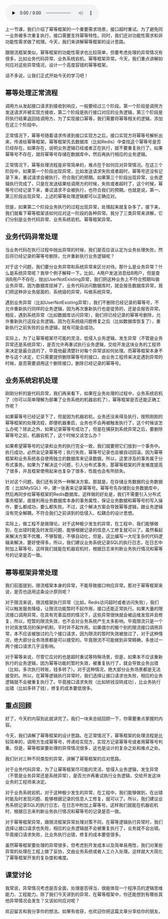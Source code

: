 <audio id="audio" title="94 | 项目实战二：设计实现一个通用的接口幂等框架（设计）" controls="" preload="none"><source id="mp3" src="https://static001.geekbang.org/resource/audio/ef/0e/ef2f5262282c85c0ec68b388ec07160e.mp3"></audio>

上一节课，我们介绍了幂等框架的一个重要需求场景，接口超时重试。为了避免同一业务被多次重复执行，接口需要支持幂等特性。同时，我们还对功能性需求和非功能性需求做了梳理。今天，我们来讲解幂等框架的设计思路。

跟限流框架类似，幂等框架的功能性需求也比较简单，但要考虑处理的异常情况有很多，比如业务代码异常、业务系统宕机、幂等框架异常。今天，我们重点讲解如何应对这些异常情况，设计一个高度容错的幂等框架。

话不多说，让我们正式开始今天的学习吧！

## 幂等处理正常流程

调用方从发起接口请求到接收到响应，一般要经过三个阶段。第一个阶段是调用方发送请求并被实现方接收，第二个阶段是执行接口对应的业务逻辑，第三个阶段是将执行结果返回给调用方。为了实现接口幂等，我们需要将幂等相关的逻辑，添加在这三个阶段中。

正常情况下，幂等号随着请求传递到接口实现方之后，接口实现方将幂等号解析出来，传递给幂等框架。幂等框架先去数据库（比如Redis）中查找这个幂等号是否已经存在。如果存在，说明业务逻辑已经或者正在执行，就不要重复执行了。如果幂等号不存在，就将幂等号存储在数据库中，然后再执行相应的业务逻辑。

正常情况下，幂等处理流程是非常简单的，难点在于如何应对异常情况。在这三个阶段中，如果第一个阶段出现异常，比如发送请求失败或者超时，幂等号还没有记录下来，重试请求会被执行，符合我们的预期。如果第三个阶段出现异常，业务逻辑执行完成了，只是在发送结果给调用方的时候，失败或者超时了，这个时候，幂等号已经记录下来，重试请求不会被执行，也符合我们的预期。也就是说，第一、第三阶段出现异常，上述的幂等处理逻辑都可以正确应对。

但是，如果第二个阶段业务执行的过程出现异常，处理起来就复杂多了。接下来，我们就看下幂等框架该如何应对这一阶段的各种异常。我分了三类异常来讲解，它们分别是业务代码异常、业务系统宕机、幂等框架异常。

## 业务代码异常处理

当业务代码在执行过程中抛出异常的时候，我们是否应该认定为业务处理失败，然后将已经记录的幂等号删除，允许重新执行业务逻辑呢？

对于这个问题，我们要分业务异常和系统异常来区分对待。那什么是业务异常？什么是系统异常呢？我举个例子解释一下。比如，A用户发送消息给B用户，但是查询B用户不存在，抛出UserNotExisting异常，我们把这种业务上不符合预期叫做业务异常。因为数据库挂掉了，业务代码访问数据库时，就会报告数据库异常，我们把这种非业务层面的、系统级的异常，叫做系统异常。

遇到业务异常（比如UserNotExisting异常），我们不删除已经记录的幂等号，不允许重新执行同样的业务逻辑，因为再次重新执行也是徒劳的，还是会报告异常。相反，遇到系统异常（比如数据库访问异常），我们将已经记录的幂等号删除，允许重新执行这段业务逻辑。因为在系统级问题修复之后（比如数据库恢复了），重新执行之前失败的业务逻辑，就有可能会成功。

实际上，为了让幂等框架尽可能的灵活，低侵入业务逻辑，发生异常（不管是业务异常还是系统异常），是否允许再重试执行业务逻辑，交给开发这块业务的工程师来决定是最合适的了，毕竟他最清楚针对每个异常该如何处理。而幂等框架本身不参与这个决定，它只需要提供删除幂等号的接口，由业务工程师来决定遇到异常的时候，是否需要调用这个删除接口，删除已经记录的幂等号。

## 业务系统宕机处理

刚刚分析的是代码异常，我们再来看下，如果在业务处理的过程中，业务系统宕机了（你可以简单理解为部署了业务系统的机器宕机了），幂等框架是否还能正确工作呢？

如果幂等号已经记录下了，但是因为机器宕机，业务还没来得及执行，按照刚刚的幂等框架的处理流程，即便机器重启，业务也不会再被触发执行了，这个时候该怎么办呢？除此之外，如果记录幂等号成功了，但是在捕获到系统异常之后，要删除幂等号之前，机器宕机了，这个时候又该怎么办？

如果希望幂等号的记录和业务的执行完全一致，我们就要把它们放到一个事务中。执行成功，必然会记录幂等号；执行失败，幂等号记录也会被自动回滚。因为幂等框架和业务系统各自使用独立的数据库来记录数据，所以，这里涉及的事务属于分布式事务。如果为了解决这个问题，引入分布式事务，那幂等框架的开发难度提高了很多，并且框架使用起来也复杂了很多，性能也会有所损失。

针对这个问题，我们还有另外一种解决方案。那就是，在存储业务数据的业务数据库（ 比如MySQL）中，建一张表来记录幂等号。幂等号先存储到业务数据库中，然后再同步给幂等框架的Redis数据库。这样做的好处是，我们不需要引入分布式事务框架，直接利用业务数据库本身的事务属性，保证业务数据和幂等号的写入操作，要么都成功，要么都失败。不过，这个解决方案会导致幂等逻辑，跟业务逻辑没有完全解耦，不符合我们之前讲到的低侵入、松耦合的设计思想。

实际上，做工程不是做理论。对于这种极少发生的异常，在工程中，我们能够做到，在出错时能及时发现问题、能够根据记录的信息人工修复就可以了。虽然看起来解决方案不优雅，不够智能，不够自动化，但是，这比编写一大坨复杂的代码逻辑来解决，要好使得多。所以，我们建议业务系统记录SQL的执行日志，在日志中附加上幂等号。这样我们就能在机器宕机时，根据日志来判断业务执行情况和幂等号的记录是否一致。

## 幂等框架异常处理

我们前面提到，限流框架本身的异常，不能导致接口响应异常。那对于幂等框架来说，是否也适用这条设计原则呢？

对于限流来说，限流框架执行异常（比如，Redis访问超时或者访问失败），我们可以触发服务降级，让限流功能暂时不起作用，接口还能正常执行。如果大量的限流接口调用异常，在具有完善监控的情况下，这些异常很快就会被运维发现并且修复，所以，短暂的限流失效，也不会对业务系统产生太多影响。毕竟限流只是一个针对突发情况的保护机制，平时并不起作用。如果偶尔的极个别的限流接口调用异常，本不应该被放过的几个接口请求，因为限流的暂时失效被放过了，对于这种情况，绝大部分业务场景都是可以接受的。毕竟限流不可能做到非常精确，多放过一两个接口请求几乎没影响。

对于幂等来说，尽管它应对的也是超时重试等特殊场景，但是，如果本不应该重新执行的业务逻辑，因为幂等功能的暂时失效，被重复执行了，就会导致业务出错（比如，多次执行转账，钱多转了）。对于这种情况，绝大部分业务场景都是无法接受的。所以，在幂等逻辑执行异常时，我们选择让接口请求也失败，相应的业务逻辑就不会被重复执行了。毕竟接口请求失败（比如转钱没转成功），比业务执行出错（比如多转了钱），修复的成本要低很多。

## 重点回顾

好了，今天的内容到此就讲完了。我们一块来总结回顾一下，你需要重点掌握的内容。

今天，我们讲解了幂等框架的设计思路。在正常情况下，幂等框架的处理流程是比较简单的，调用方生成幂等号，传递给实现方，实现方记录幂等号或者用幂等号判重。但是，幂等框架要处理的异常情况很多，这也是设计的复杂之处和难点之处。

我们针对三种不同类型的异常，讲解了幂等框架的应对思路。

对于业务代码异常，为了让幂等框架尽可能的灵活，低侵入业务逻辑，发生异常（不管是业务异常还是系统异常），是否允许再重试执行业务逻辑，交给开发这块业务的工程师来决定。

对于业务系统宕机，对于这种极少发生的异常，在工程中，我们能够做到，在出错时能及时发现问题、能够根据记录的信息人工修复，就可以了。所以，我们建议业务系统记录SQL的执行日志，在日志中附加上幂等号。这样我们就能在机器宕机时，根据日志来判断业务执行情况和幂等号的记录是否一致。

对于幂等框架异常，跟限流框架异常处理对策不同，在幂等逻辑执行异常时，我们选择让接口请求也失败，相应的业务逻辑就不会被重复执行了，业务就不会出错。毕竟接口请求失败，比业务执行出错，修复的成本要低很多。

虽然幂等框架要处理的异常很多，但考虑到开发成本以及简单易用性，我们对某些异常的处理在工程上做了妥协，交由业务系统或者人工介入处理。这样就大大简化了幂等框架开发的复杂度和难度。

## 课堂讨论

我常说，异常情况考虑是否全面，处理是否得当，很能体现一个程序员的逻辑思维能力、工程能力。除了我们今天讲到的异常，在幂等框架中，你还能想到有哪些其他异常情况会发生？又该如何应对呢？

欢迎留言和我分享你的想法。如果有收获，也欢迎你把这篇文章分享给你的朋友。
